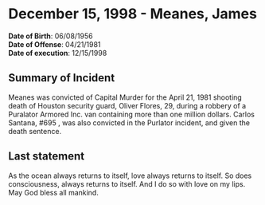 # December 15, 1998 - Meanes, James

**Date of Birth**: 06/08/1956<br/>
**Date of Offense**: 04/21/1981<br/>
**Date of execution**: 12/15/1998<br/>

## Summary of Incident
Meanes was convicted of Capital Murder for the April 21, 1981 shooting death of Houston security guard, Oliver Flores, 29, during a robbery of a Puralator Armored Inc. van containing more than one million dollars. Carlos Santana, #695 , was also convicted in the Purlator incident, and given the death sentence.

## Last statement
As the ocean always returns to itself, love always returns to itself. So does consciousness, always returns to itself. And I do so with love on my lips. May God bless all mankind.